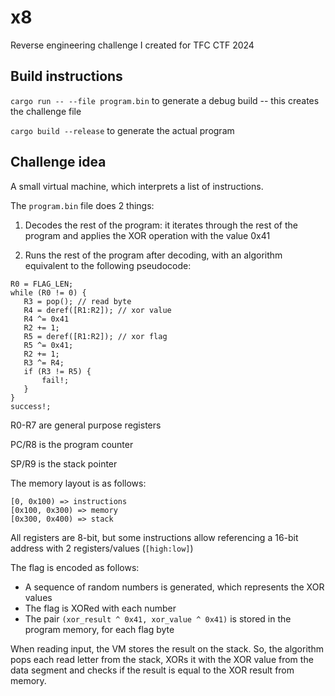 # x8

Reverse engineering challenge I created for TFC CTF 2024

## Build instructions

`cargo run -- --file program.bin` to generate a debug build -- this creates the challenge file

`cargo build --release` to generate the actual program

## Challenge idea

A small virtual machine, which interprets a list of instructions.

The `program.bin` file does 2 things:

1. Decodes the rest of the program: it iterates through the rest of the program and applies the XOR operation with
the value 0x41

2. Runs the rest of the program after decoding, with an algorithm equivalent to
the following pseudocode:

```
R0 = FLAG_LEN;
while (R0 != 0) {
   R3 = pop(); // read byte
   R4 = deref([R1:R2]); // xor value
   R4 ^= 0x41
   R2 += 1;
   R5 = deref([R1:R2]); // xor flag
   R5 ^= 0x41;
   R2 += 1;
   R3 ^= R4;
   if (R3 != R5) {
       fail!;
   }
}
success!;
```

R0-R7 are general purpose registers

PC/R8 is the program counter

SP/R9 is the stack pointer

The memory layout is as follows:

```
[0, 0x100) => instructions
[0x100, 0x300) => memory
[0x300, 0x400) => stack
```

All registers are 8-bit, but some instructions allow referencing a 16-bit address
with 2 registers/values (`[high:low]`)

The flag is encoded as follows:

- A sequence of random numbers is generated, which represents the XOR values
- The flag is XORed with each number
- The pair `(xor_result ^ 0x41, xor_value ^ 0x41)` is stored in the program memory,
for each flag byte

When reading input, the VM stores the result on the stack. So, the algorithm pops
each read letter from the stack, XORs it with the XOR value from the data segment 
and checks if the result is equal to the XOR result from memory.
